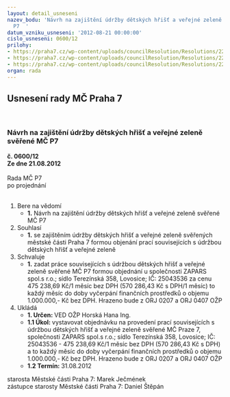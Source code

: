 ```yaml
---
layout: detail_usneseni
nazev_bodu: 'Návrh na zajištění údržby dětských hřišť a veřejné zeleně svěřené MČ
  P7  '
datum_vzniku_usneseni: '2012-08-21 00:00:00'
cislo_usneseni: 0600/12
prilohy:
- https://praha7.cz/wp-content/uploads/councilResolution/Resolutions/22590/44-12-vyberovka_celek_(2)_zelen_docasna_komplet_upr_2kolo.xls
- https://praha7.cz/wp-content/uploads/councilResolution/Resolutions/22590/44-12-specifikace__prac%c3%ad__v%c3%bdb%c4%9brovka_2m%c4%9bs%c3%adce.doc
- https://praha7.cz/wp-content/uploads/councilResolution/Resolutions/22590/44-12-%c3%badr%c5%beba_rossy_objedn%c3%a1vka_2m%c4%9bs%c3%adce.doc
organ: rada
---
```

<div id="ucUsn_pList" class="usn">
	<span><h2>Usnesení rady MČ Praha 7 </h2>
<br></span><div class="standBody">
<span><h3>Návrh na zajištění údržby dětských hřišť a veřejné zeleně svěřené MČ P7  </h3></span><div class="center">
		<strong>č. 0600/12</strong><br>
	</div>
<div class="center">
		<strong>Ze dne 21.08.2012</strong><br><br>
	</div>Rada MČ P7<br> po projednání<br><br><ol>
<li>Bere na vědomí<ul><li>
<strong>1.</strong> Návrh na zajištění údržby dětských hřišť a veřejné zeleně svěřené MČ P7   </li></ul>
</li>
<li>Souhlasí<ul><li>
<strong>1.</strong> se zajištěním údržby dětských hřišť a veřejné zeleně svěřených městské části Praha 7 formou objenání prací souvisejících s údržbou dětských hřišť a  veřejné zeleně   </li></ul>
</li>
<li>Schvaluje<ul><li>
<strong>1.</strong> zadat  práce souvisejících s údržbou dětských hřišť a veřejné zeleně svěřené  MČ P7 formou objednání u společnosti ZAPARS spol.s r.o.; sídlo  Terezínská 358, Lovosice; IČ: 25043536 za cenu  475 238,69 Kč/1 měsíc  bez DPH (570 286,43 Kč s DPH/1 měsíc) to každý měsíc do doby vyčerpání  finančních prostředků o objemu 1.000.000,- Kč bez DPH.  Hrazeno bude  z ORJ 0207 a ORJ 0407 OŽP    </li></ul>
</li>
<li>Ukládá<ul>
<li>
<strong>1. Určen: </strong>VED OŽP Horská Hana Ing.</li>
<li>
<strong>1.1 Úkol: </strong>vystavovat objednávku  na provedení prací souvisejících  s údržbou dětských hřišť a veřejné zeleně svěřené MČ Praze 7, společnosti  ZAPARS spol.s r.o.; sídlo Terezínská 358, Lovosice; IČ: 25043536 -  475 238,69 Kč/1 měsíc bez DPH (570 286,43 Kč s DPH) a to každý měsíc do doby vyčerpání  finančních prostředků o objemu 1.000.000,- Kč bez DPH. Hrazeno bude z ORJ 0207 a ORJ 0407 OŽP </li>
<li>
<strong>1.2 Termín: </strong>31.08.2012</li>
</ul>
</li>
</ol>starosta Městské části Praha 7: Marek Ječmének<br>zástupce starosty Městské části Praha 7: Daniel Štěpán 
</div>
</div>
